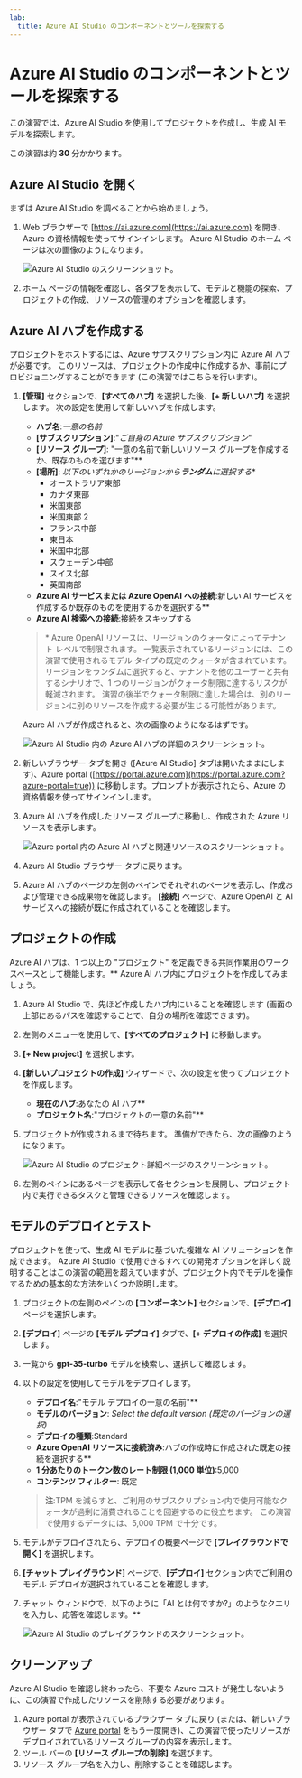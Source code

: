 ```yaml
---
lab:
  title: Azure AI Studio のコンポーネントとツールを探索する
---
```


# Azure AI Studio のコンポーネントとツールを探索する

この演習では、Azure AI Studio を使用してプロジェクトを作成し、生成 AI モデルを探索します。

この演習は約 **30** 分かかります。

## Azure AI Studio を開く

まずは Azure AI Studio を調べることから始めましょう。

1. Web ブラウザーで [https://ai.azure.com](https://ai.azure.com) を開き、Azure の資格情報を使ってサインインします。 Azure AI Studio のホーム ページは次の画像のようになります。

    ![Azure AI Studio のスクリーンショット。](./media/azure-ai-studio-home.png)

1. ホーム ページの情報を確認し、各タブを表示して、モデルと機能の探索、プロジェクトの作成、リソースの管理のオプションを確認します。

## Azure AI ハブを作成する

プロジェクトをホストするには、Azure サブスクリプション内に Azure AI ハブが必要です。 このリソースは、プロジェクトの作成中に作成するか、事前にプロビジョニングすることができます (この演習ではこちらを行います)。

1. **[管理]** セクションで、**[すべてのハブ]** を選択した後、**[+ 新しいハブ]** を選択します。 次の設定を使用して新しいハブを作成します。
    - **ハブ名**:*一意の名前*
    - **[サブスクリプション]**:"*ご自身の Azure サブスクリプション*"
    - **[リソース グループ]**: "一意の名前で新しいリソース グループを作成するか、既存のものを選びます"**
    - **[場所]**: *以下のいずれかのリージョンから**ランダム**に選択する*\*
        - オーストラリア東部
        - カナダ東部
        - 米国東部
        - 米国東部 2
        - フランス中部
        - 東日本
        - 米国中北部
        - スウェーデン中部
        - スイス北部
        - 英国南部
    - **Azure AI サービスまたは Azure OpenAI への接続**:新しい AI サービスを作成するか既存のものを使用するかを選択する**
    - **Azure AI 検索への接続**:接続をスキップする

    > \* Azure OpenAI リソースは、リージョンのクォータによってテナント レベルで制限されます。 一覧表示されているリージョンには、この演習で使用されるモデル タイプの既定のクォータが含まれています。 リージョンをランダムに選択すると、テナントを他のユーザーと共有するシナリオで、1 つのリージョンがクォータ制限に達するリスクが軽減されます。 演習の後半でクォータ制限に達した場合は、別のリージョンに別のリソースを作成する必要が生じる可能性があります。

    Azure AI ハブが作成されると、次の画像のようになるはずです。

    ![Azure AI Studio 内の Azure AI ハブの詳細のスクリーンショット。](./media/azure-ai-resource.png)

1. 新しいブラウザー タブを開き ([Azure AI Studio] タブは開いたままにします)、Azure portal ([https://portal.azure.com](https://portal.azure.com?azure-portal=true)) に移動します。プロンプトが表示されたら、Azure の資格情報を使ってサインインします。
1. Azure AI ハブを作成したリソース グループに移動し、作成された Azure リソースを表示します。

    ![Azure portal 内の Azure AI ハブと関連リソースのスクリーンショット。](./media/azure-portal.png)

1. Azure AI Studio ブラウザー タブに戻ります。
1. Azure AI ハブのページの左側のペインでそれぞれのページを表示し、作成および管理できる成果物を確認します。 **[接続]** ページで、Azure OpenAI と AI サービスへの接続が既に作成されていることを確認します。

## プロジェクトの作成

Azure AI ハブは、1 つ以上の "プロジェクト" を定義できる共同作業用のワークスペースとして機能します。** Azure AI ハブ内にプロジェクトを作成してみましょう。

1. Azure AI Studio で、先ほど作成したハブ内にいることを確認します (画面の上部にあるパスを確認することで、自分の場所を確認できます)。
1. 左側のメニューを使用して、**[すべてのプロジェクト]** に移動します。
1. **[+ New project]** を選択します。
1. **[新しいプロジェクトの作成]** ウィザードで、次の設定を使ってプロジェクトを作成します。
    - **現在のハブ**:あなたの AI ハブ**
    - **プロジェクト名**:"プロジェクトの一意の名前"**
1. プロジェクトが作成されるまで待ちます。 準備ができたら、次の画像のようになります。

    ![Azure AI Studio のプロジェクト詳細ページのスクリーンショット。](./media/azure-ai-project.png)

1. 左側のペインにあるページを表示して各セクションを展開し、プロジェクト内で実行できるタスクと管理できるリソースを確認します。

## モデルのデプロイとテスト

プロジェクトを使って、生成 AI モデルに基づいた複雑な AI ソリューションを作成できます。 Azure AI Studio で使用できるすべての開発オプションを詳しく説明することはこの演習の範囲を超えていますが、プロジェクト内でモデルを操作するための基本的な方法をいくつか説明します。

1. プロジェクトの左側のペインの **[コンポーネント]** セクションで、**[デプロイ]** ページを選択します。
1. **[デプロイ]** ページの **[モデル デプロイ]** タブで、**[+ デプロイの作成]** を選択します。
1. 一覧から **gpt-35-turbo** モデルを検索し、選択して確認します。
1. 以下の設定を使用してモデルをデプロイします。
    - **デプロイ名**:"モデル デプロイの一意の名前"**
    - **モデルのバージョン**: *Select the default version (既定のバージョンの選択)*
    - **デプロイの種類**:Standard
    - **Azure OpenAI リソースに接続済み**:ハブの作成時に作成された既定の接続を選択する**
    - **1 分あたりのトークン数のレート制限 (1,000 単位)**:5,000
    - **コンテンツ フィルター**: 既定

    > **注**:TPM を減らすと、ご利用のサブスクリプション内で使用可能なクォータが過剰に消費されることを回避するのに役立ちます。 この演習で使用するデータには、5,000 TPM で十分です。

1. モデルがデプロイされたら、デプロイの概要ページで **[プレイグラウンドで開く]** を選択します。
1. **[チャット プレイグラウンド]** ページで、**[デプロイ]** セクション内でご利用のモデル デプロイが選択されていることを確認します。
1. チャット ウィンドウで、以下のように「AI とは何ですか?」のようなクエリを入力し、応答を確認します。**

    ![Azure AI Studio のプレイグラウンドのスクリーンショット。](./media/playground.png)

## クリーンアップ

Azure AI Studio を確認し終わったら、不要な Azure コストが発生しないように、この演習で作成したリソースを削除する必要があります。

1. Azure portal が表示されているブラウザー タブに戻り (または、新しいブラウザー タブで [Azure portal](https://portal.azure.com?azure-portal=true) をもう一度開き)、この演習で使ったリソースがデプロイされているリソース グループの内容を表示します。
1. ツール バーの **[リソース グループの削除]** を選びます。
1. リソース グループ名を入力し、削除することを確認します。
